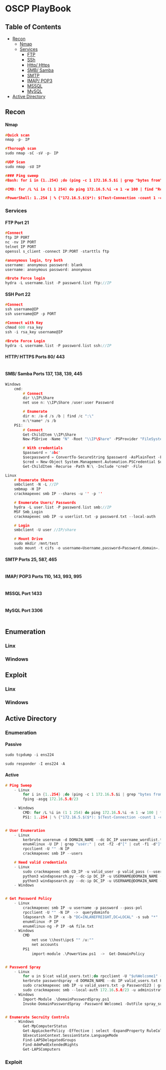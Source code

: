 # OSCP PlayBook

## Table of Contents
- [Recon](#recon)
    - [Nmap](#nmap)
    - [Services](#services)
        - [FTP](#ftp-port-21)
        - [SSh](#ssh-port-22)
        - [Http/ Https](#http-https-ports-80-443)
        - [SMB/ Samba](#smb-samba-ports-137-138-139-445)
        - [SMTP](#smtp-ports-25-587-465)
        - [IMAP/ POP3](#imap-pop3-ports-110-143-993-995)
        - [MSSQL](#mssql-port-1433)
        - [MySQL](#mysql-port-3306)
- [Active Directory](#active-directory)

## Recon

#### Nmap
```c
#Quick scan
nmap -p- IP

#Thorough scan
sudo nmap -sC -sV -p- IP 

#UDP Scan
sudo nmap -sU IP

#### Ping sweep
#Bash: for i in {1..254} ;do (ping -c 1 172.16.5.$i | grep "bytes from" &) ;done

#CMD: for /L %i in (1 1 254) do ping 172.16.5.%i -n 1 -w 100 | find "Reply"

#PowerShell: 1..254 | % {"172.16.5.$($*): $(Test-Connection -count 1 -comp 172.15.5.$($*) -quiet)"}
```

### Services

#### FTP Port 21
```c
#Connect
ftp IP PORT
nc -nv IP PORT
telnet IP PORT
openssl s_client -connect IP:PORT -starttls ftp

#anonymous login, try both
username: anonymous password: blank
username: anonymous password: anonymous

#Brute Force login
hydra -L username.list -P password.list ftp://IP
```
#### SSH Port 22
```c
#Connect
ssh username@IP
ssh username@IP -p PORT

#Connect with Key
chmod 600 rsa_key
ssh -i rsa_key username@IP 

#Brute Force Login
hydra -L username.list -P password.list ssh://IP
```

#### HTTP/ HTTPS Ports 80/ 443
```c
```

#### SMB/ Samba Ports 137, 138, 139, 445
```c
Windows
    cmd:
        # Connect
        dir \\IP\Share
        net use n: \\IP\Share /user:user Password

        # Enumerate
        dir n: /a-d /s /b | find /c ":\"
        n:\*name* /s /b
    PS1:
        # Connect
        Get-ChildItem \\IP\Share
        New-PSDrive -Name "N" -Root "\\IP\Share" -PSProvider "FileSystem"

        # With credentials
        $password = 'abc' 
        $secpassword = ConvertTo-SecureString $password -AsPlainText -Force
        $cred = New-Object System.Management.Automation.PSCredential $username, $secpassword
        Get-ChildItem -Recurse -Path N:\ -Include *cred* -File

Linux
    # Enumerate Shares
    smbclient -N -L //IP
    smbmap -H IP
    crackmapexec smb IP --shares -u '' -p ''

    # Enumerate Users/ Passwords
    hydra -L user.list -P password.list smb://IP
    MSF Smb_Login
    crackmapexec smb IP -u userlist.txt -p password.txt --local-auth

    # Login
    smbclient -U user //IP/share

    # Mount Drive
    sudo mkdir /mnt/test
    sudo mount -t cifs -o username=Username,password=Password,domain=. //IP/Share /mnt/test
```

#### SMTP Ports 25, 587, 465
```c
```

#### IMAP/ POP3 Ports 110, 143, 993, 995
```c
```

#### MSSQL Port 1433
```c
```

#### MySQL Port 3306
```c
```


## Enumeration

### Linx

### Windows

## Exploit

### Linx

### Windows


## Active Directory
### Enumeration
#### Passive
```c
sudo tcpdump -i ens224

sudo responder -I ens224 -A
```

#### Active
```c
# Ping Sweep
    - Linux
        for i in {1..254} ;do (ping -c 1 172.16.5.$i | grep "bytes from" &) ;done
        fping -asgq 172.16.5.0/23

    - Windows
        CMD: for /L %i in (1 1 254) do ping 172.16.5.%i -n 1 -w 100 | find "Reply"
        PS1: 1..254 | % {"172.16.5.$($*): $(Test-Connection -count 1 -comp 172.15.5.$($*) -quiet)"}


# User Enumeration
    - Linux
        kerbrute userenum -d DOMAIN_NAME --dc DC_IP username_wordlist.txt -o valid_ad_users
        enum4linux -U IP | grep "user:" | cut -f2 -d"[" | cut -f1 -d"]"
        rpcclient -U "" -N IP
        crackmapexec smb IP --users

    # Need valid credentials
    - Linux
        sudo crackmapexec smb CD_IP -u valid_user -p valid_pass (--users or --groups or --loggedon-users or --shares or -M spider_plus --share 'sharename')
        python3 windapsearch.py --dc-ip DC_IP -u USERNAME@DOMAIN_NAME -p Password --da
        python3 windapsearch.py --dc-ip DC_IP -u USERNAME@DOMAIN_NAME -p Password -PU
    - Windows


# Get Password Policy
    - Linux
        crackmapexec smb IP -u username -p password --pass-pol
        rpcclient -U "" -N IP  ->  querydominfo
        ldapsearch -h IP -x -b "DC=INLANEFREIGHT,DC=LOCAL" -s sub "*" | grep -m 1 -B 10 pwdHistoryLength
        enum4linux -P IP
        enum4linux-ng -P IP -oA file.txt
    - Windows
        CMD
            net use \\host\ipc$ "" /u:""
            net accounts
        PS1
            import-module .\PowerView.ps1  ->  Get-DomainPolicy


# Password Spray
    - Linux
        for u in $(cat valid_users.txt);do rpcclient -U "$u%Welcome1" -c "getusername;quit" IP | grep Authority; done
        kerbrute passwordspray -d DOMAIN_NAME --dc IP valid_users.txt Password
        sudo crackmapexec smb IP -u valid_users.txt -p Password123 | grep +
        sudo crackmapexec smb --local-auth 172.16.5.0/23 -u administrator -H 88ad09182de639ccc6579eb0849751cf | grep +
    - Windows
        Import-Module .\DomainPasswordSpray.ps1
        Invoke-DomainPasswordSpray -Password Welcome1 -OutFile spray_success -ErrorAction SilentlyContinue


# Enumerate Secruity Controls
    - Windows
        Get-MpComputerStatus
        Get-AppLockerPolicy -Effective | select -ExpandProperty RuleCollections
        $ExecutionContext.SessionState.LanguageMode
        Find-LAPSDelegatedGroups
        Find-AdmPwdExtendedRights
        Get-LAPSComputers
```



### Exploit
```c
```